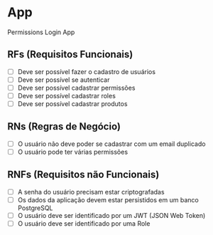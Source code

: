 # App 

Permissions Login App

## RFs (Requisitos Funcionais)

- [ ] Deve ser possível fazer o cadastro de usuários
- [ ] Deve ser possível se autenticar 
- [ ] Deve ser possível cadastrar permissões 
- [ ] Deve ser possível cadastrar roles 
- [ ] Deve ser possível cadastrar produtos 

## RNs (Regras de Negócio)

- [ ] O usuário não deve poder se cadastrar com um email duplicado
- [ ] O usuário pode ter várias permissões

## RNFs (Requisitos não Funcionais)

- [ ] A senha do usuário precisam estar criptografadas
- [ ] Os dados da aplicação devem estar persistidos em um banco PostgreSQL
- [ ] O usuário deve ser identificado por um JWT (JSON Web Token)
- [ ] O usuário deve ser identificado por uma Role